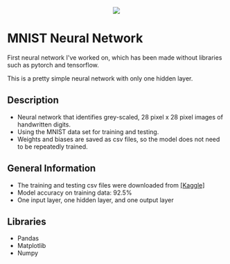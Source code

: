 <p align="center">
  <img src="https://github.com/rahulio96/MNIST-Neural-Network/assets/122141535/ce891a13-074a-44a1-88d2-ff409a6f6593"/>
</p>

  
# MNIST Neural Network
First neural network I've worked on, which has been made without libraries such as pytorch and tensorflow. 

This is a pretty simple neural network with only one hidden layer.

## Description
- Neural network that identifies grey-scaled, 28 pixel x 28 pixel images of handwritten digits. 
- Using the MNIST data set for training and testing.
- Weights and biases are saved as csv files, so the model does not need to be repeatedly trained.

## General Information
- The training and testing csv files were downloaded from [[Kaggle]](https://www.kaggle.com/c/digit-recognizer/data) 
- Model accuracy on training data: 92.5%
- One input layer, one hidden layer, and one output layer

## Libraries
- Pandas
- Matplotlib
- Numpy





